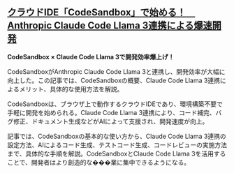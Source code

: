 ## [クラウドIDE「CodeSandbox」で始める！　Anthropic Claude Code Llama 3連携による爆速開発](https://zenn.dev/cadp/articles/6d9dd374fd3d32)

**CodeSandbox × Claude Code Llama 3で開発効率爆上げ！**

CodeSandboxがAnthropic Claude Code Llama 3と連携し、開発効率が大幅に向上した。この記事では、CodeSandboxの概要、Claude Code Llama 3連携によるメリット、具体的な使用方法を解説。

CodeSandboxは、ブラウザ上で動作するクラウドIDEであり、環境構築不要で手軽に開発を始められる。Claude Code Llama 3連携により、コード補完、バグ修正、ドキュメント生成などがAIによって支援され、開発速度が向上。

記事では、CodeSandboxの基本的な使い方から、Claude Code Llama 3連携の設定方法、AIによるコード生成、テストコード生成、コードレビューの実施方法まで、具体的な手順を解説。CodeSandboxとClaude Code Llama 3を活用することで、開発者はより創造的な���業に集中できるようになる。
